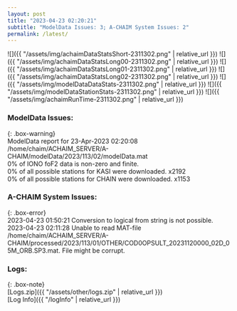 ```yaml
---
layout: post
title: "2023-04-23 02:20:21"
subtitle: "ModelData Issues: 3; A-CHAIM System Issues: 2"
permalink: /latest/
---
```


![]({{ "/assets/img/achaimDataStatsShort-2311302.png" | relative_url }})
![]({{ "/assets/img/achaimDataStatsLong00-2311302.png" | relative_url }})
![]({{ "/assets/img/achaimDataStatsLong01-2311302.png" | relative_url }})
![]({{ "/assets/img/achaimDataStatsLong02-2311302.png" | relative_url }})
![]({{ "/assets/img/modelDataDataStats-2311302.png" | relative_url }})
![]({{ "/assets/img/modelDataStationStats-2311302.png" | relative_url }})
![]({{ "/assets/img/achaimRunTime-2311302.png" | relative_url }})


### ModelData Issues:  
  
{: .box-warning}  
 ModelData report for 23-Apr-2023 02:20:08   
 /home/chaim/ACHAIM_SERVER/A-CHAIM/modelData/2023/113/02/modelData.mat   
 0% of IONO foF2 data is non-zero and finite.   
 0% of all possible stations for KASI were downloaded. x2192   
 0% of all possible stations for CHAIN were downloaded. x1153   
  
### A-CHAIM System Issues:  
  
{: .box-error}  
2023-04-23 01:50:21 Conversion to logical from string is not possible.  
2023-04-23 02:11:28 Unable to read MAT-file /home/chaim/ACHAIM_SERVER/A-CHAIM/processed/2023/113/01/OTHER/COD0OPSULT_20231120000_02D_05M_ORB.SP3.mat. File might be corrupt.  

### Logs:  
  
{: .box-note}  
[Logs.zip]({{ "/assets/other/logs.zip" | relative_url }})  
[Log Info]({{ "/logInfo" | relative_url }})  
